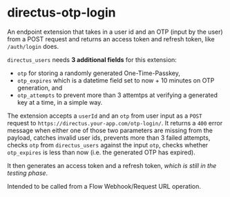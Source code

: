 # directus-otp-login
An endpoint extension that takes in a user id and an OTP (input by the user) from a POST request and returns an access token and refresh token, like `/auth/login` does.

`directus_users` needs **3 additional fields** for this extension:
 - `otp` for storing a randomly generated One-Time-Passkey,
 - `otp_expires` which is a datetime field set to now + 10 minutes on OTP generation, and
 - `otp_attempts` to prevent more than 3 attemtps at verifying a generated key at a time, in a simple way.

The extension accepts a `userId` and an `otp` from user input as a `POST` request to `https://directus.your-app.com/otp-login/`. It returns a `400` error message when either one of those two parameters are missing from the payload, catches invalid user ids, prevents more than 3 failed attempts, checks `otp` from `directus_users` against the input `otp`, checks whether `otp_expires` is less than now (i.e. the generated OTP has expired).

It then generates an access token and a refresh token, _which is still in the testing phase_.


Intended to be called from a Flow Webhook/Request URL operation.
